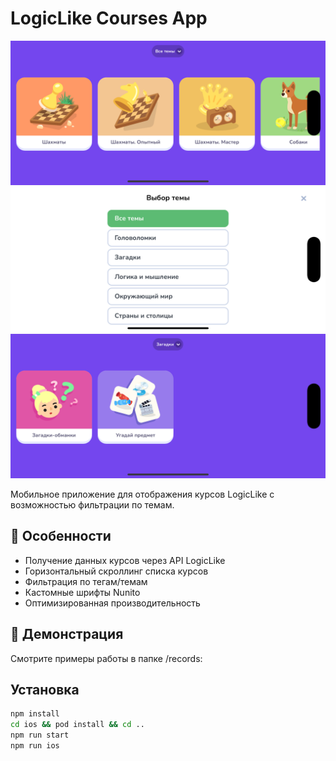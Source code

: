 # LogicLike Courses App

![Simulator Screenshot - iPhone 16 Pro - 2025-08-08 at 17.06.37.png](records%2FSimulator%20Screenshot%20-%20iPhone%2016%20Pro%20-%202025-08-08%20at%2017.06.37.png)
![Simulator Screenshot - iPhone 16 Pro - 2025-08-08 at 17.06.43.png](records%2FSimulator%20Screenshot%20-%20iPhone%2016%20Pro%20-%202025-08-08%20at%2017.06.43.png)
![Simulator Screenshot - iPhone 16 Pro - 2025-08-08 at 17.06.50.png](records%2FSimulator%20Screenshot%20-%20iPhone%2016%20Pro%20-%202025-08-08%20at%2017.06.50.png)

Мобильное приложение для отображения курсов LogicLike с возможностью фильтрации по темам.

## 📱 Особенности

- Получение данных курсов через API LogicLike
- Горизонтальный скроллинг списка курсов
- Фильтрация по тегам/темам
- Кастомные шрифты Nunito
- Оптимизированная производительность

## 📸 Демонстрация

Смотрите примеры работы в папке /records:

## Установка

```bash
npm install
cd ios && pod install && cd ..
npm run start
npm run ios
